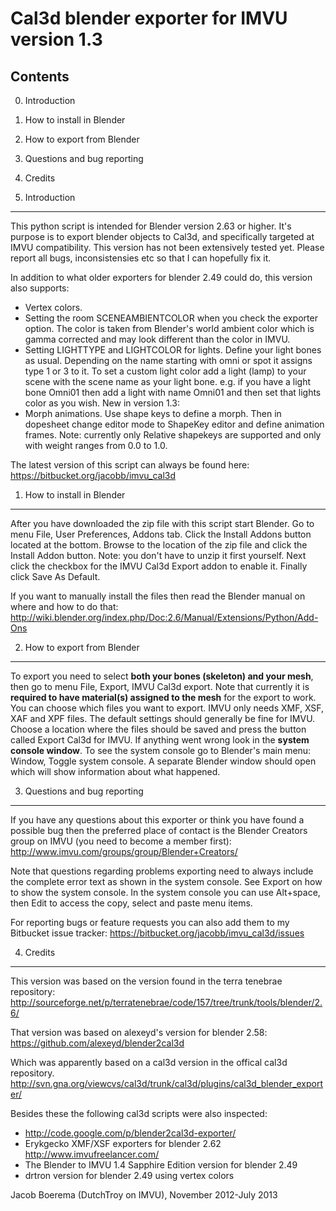 Cal3d blender exporter for IMVU version 1.3
===========================================

Contents
--------
0. Introduction
1. How to install in Blender
2. How to export from Blender
3. Questions and bug reporting
4. Credits


0. Introduction
---------------
This python script is intended for Blender version 2.63 or higher.
It's purpose is to export blender objects to Cal3d, and specifically
targeted at IMVU compatibility.
This version has not been extensively tested yet. Please report all
bugs, inconsistensies etc so that I can hopefully fix it.

In addition to what older exporters for blender 2.49 could do, this
version also supports:
* Vertex colors.
* Setting the room SCENEAMBIENTCOLOR when you check the exporter option.
  The color is taken from Blender's world ambient color which is gamma 
  corrected and may look different than the color in IMVU.
* Setting LIGHTTYPE and LIGHTCOLOR for lights. Define your light bones
  as usual. Depending on the name starting with omni or spot it assigns
  type 1 or 3 to it. To set a custom light color add a light (lamp) to
  your scene with the scene name as your light bone.
  e.g. if you have a light bone Omni01 then add a light with name Omni01
  and then set that lights color as you wish.
New in version 1.3:
* Morph animations. Use shape keys to define a morph. Then in dopesheet
  change editor mode to ShapeKey editor and define animation frames.
  Note: currently only Relative shapekeys are supported and only with
  weight ranges from 0.0 to 1.0.

The latest version of this script can always be found here:
https://bitbucket.org/jacobb/imvu_cal3d


1. How to install in Blender
----------------------------
After you have downloaded the zip file with this script start Blender.
Go to menu File, User Preferences, Addons tab.
Click the Install Addons button located at the bottom.
Browse to the location of the zip file and click the Install Addon button.
Note: you don't have to unzip it first yourself.
Next click the checkbox for the IMVU Cal3d Export addon to enable it.
Finally click Save As Default.

If you want to manually install the files then read the Blender manual
on where and how to do that:
http://wiki.blender.org/index.php/Doc:2.6/Manual/Extensions/Python/Add-Ons


2. How to export from Blender
-----------------------------
To export you need to select **both your bones (skeleton) and your mesh**,
then go to menu File, Export, IMVU Cal3d export.
Note that currently it is **required to have material(s) assigned to 
the mesh** for the export to work.
You can choose which files you want to export. IMVU only needs
XMF, XSF, XAF and XPF files.
The default settings should generally be fine for IMVU.
Choose a location where the files should be saved and press the button
called Export Cal3d for IMVU.
If anything went wrong look in the **system console window**. To see the system
console go to Blender's main menu: Window, Toggle system console. A separate
Blender window should open which will show information about what happened.


3. Questions and bug reporting
------------------------------
If you have any questions about this exporter or think you have found a
possible bug then the preferred place of contact is the Blender Creators 
group on IMVU (you need to become a member first):
http://www.imvu.com/groups/group/Blender+Creators/

Note that questions regarding problems exporting need to always include
the complete error text as shown in the system console. See Export on
how to show the system console. In the system console you can use
Alt+space, then Edit to access the copy, select and paste menu items.

For reporting bugs or feature requests you can also add them to my Bitbucket
issue tracker:
https://bitbucket.org/jacobb/imvu_cal3d/issues


4. Credits
----------
This version was based on the version found in the terra tenebrae repository:
http://sourceforge.net/p/terratenebrae/code/157/tree/trunk/tools/blender/2.6/

That version was based on alexeyd's version for blender 2.58:
https://github.com/alexeyd/blender2cal3d

Which was apparently based on a cal3d version in the offical cal3d repository.
http://svn.gna.org/viewcvs/cal3d/trunk/cal3d/plugins/cal3d_blender_exporter/

Besides these the following cal3d scripts were also inspected:
* http://code.google.com/p/blender2cal3d-exporter/
* Erykgecko XMF/XSF exporters for blender 2.62 http://www.imvufreelancer.com/
* The Blender to IMVU 1.4 Sapphire Edition version for blender 2.49
* drtron version for blender 2.49 using vertex colors


Jacob Boerema (DutchTroy on IMVU), November 2012-July 2013
